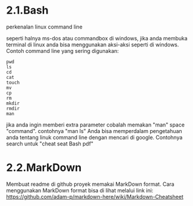 # 2.1.Bash
perkenalan linux command line

seperti halnya ms-dos atau commandbox di windows, jika anda membuka terminal di linux anda bisa menggunakan aksi-aksi seperti di windows.
Contoh command line yang sering digunakan:
```
pwd
ls
cd
cat
touch
mv
cp
rm
mkdir
rmdir
man
```

jika anda ingin memberi extra parameter cobalah memakan "man" space "command". contohnya "man ls"
Anda bisa memperdalam pengetahuan anda tentang linuk command line dengan mencari di google.
Contohnya search untuk "cheat seat Bash pdf"

# 2.2.MarkDown
Membuat readme di github proyek memakai MarkDown format.
Cara menggunakan MarkDown format bisa di lihat melalui link ini:
https://github.com/adam-p/markdown-here/wiki/Markdown-Cheatsheet
